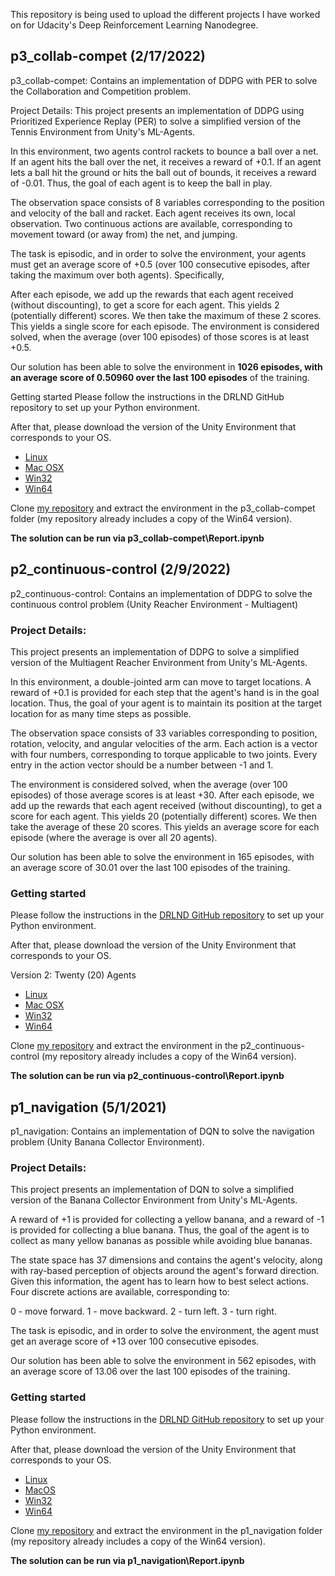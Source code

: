 This repository is being used to upload the different projects I have worked on for Udacity's Deep Reinforcement Learning Nanodegree.

## p3_collab-compet (2/17/2022)
p3_collab-compet: Contains an implementation of DDPG with PER to solve the Collaboration and Competition problem.

Project Details:
This project presents an implementation of DDPG using Prioritized Experience Replay (PER) to solve a simplified version of the Tennis Environment from Unity's ML-Agents.

In this environment, two agents control rackets to bounce a ball over a net. If an agent hits the ball over the net, it receives a reward of +0.1. If an agent lets a ball hit the ground or hits the ball out of bounds, it receives a reward of -0.01. Thus, the goal of each agent is to keep the ball in play.

The observation space consists of 8 variables corresponding to the position and velocity of the ball and racket. Each agent receives its own, local observation. Two continuous actions are available, corresponding to movement toward (or away from) the net, and jumping.

The task is episodic, and in order to solve the environment, your agents must get an average score of +0.5 (over 100 consecutive episodes, after taking the maximum over both agents). Specifically,

After each episode, we add up the rewards that each agent received (without discounting), to get a score for each agent. This yields 2 (potentially different) scores. We then take the maximum of these 2 scores.
This yields a single score for each episode.
The environment is considered solved, when the average (over 100 episodes) of those scores is at least +0.5.

Our solution has been able to solve the environment in **1026 episodes, with an average score of 0.50960 over the last 100 episodes** of the training.

Getting started
Please follow the instructions in the DRLND GitHub repository to set up your Python environment.

After that, please download the version of the Unity Environment that corresponds to your OS.
- [Linux](https://s3-us-west-1.amazonaws.com/udacity-drlnd/P3/Tennis/Tennis_Linux.zip)
- [Mac OSX](https://s3-us-west-1.amazonaws.com/udacity-drlnd/P3/Tennis/Tennis.app.zip)
- [Win32](https://s3-us-west-1.amazonaws.com/udacity-drlnd/P3/Tennis/Tennis_Windows_x86.zip)
- [Win64](https://s3-us-west-1.amazonaws.com/udacity-drlnd/P3/Tennis/Tennis_Windows_x86_64.zip)

Clone [my repository](https://github.com/rekcv/drlnd) and extract the environment in the p3_collab-compet folder (my repository already includes a copy of the Win64 version).

**The solution can be run via p3_collab-compet\Report.ipynb**


## p2_continuous-control (2/9/2022)
p2_continuous-control: Contains an implementation of DDPG to solve the continuous control problem (Unity Reacher Environment - Multiagent)

### Project Details:

This project presents an implementation of DDPG to solve a simplified version of the Multiagent Reacher Environment from Unity's ML-Agents.

In this environment, a double-jointed arm can move to target locations. A reward of +0.1 is provided for each step that the agent's hand is in the goal location. Thus, the goal of your agent is to maintain its position at the target location for as many time steps as possible.

The observation space consists of 33 variables corresponding to position, rotation, velocity, and angular velocities of the arm. Each action is a vector with four numbers, corresponding to torque applicable to two joints. Every entry in the action vector should be a number between -1 and 1.

The environment is considered solved, when the average (over 100 episodes) of those average scores is at least +30.
After each episode, we add up the rewards that each agent received (without discounting), to get a score for each agent. This yields 20 (potentially different) scores. We then take the average of these 20 scores.
This yields an average score for each episode (where the average is over all 20 agents).

Our solution has been able to solve the environment in 165 episodes, with an average score of 30.01 over the last 100 episodes of the training.

### Getting started

Please follow the instructions in the [DRLND GitHub repository](https://github.com/udacity/deep-reinforcement-learning#dependencies) to set up your Python environment.

After that, please download the version of the Unity Environment that corresponds to your OS.

Version 2: Twenty (20) Agents
- [Linux](https://s3-us-west-1.amazonaws.com/udacity-drlnd/P2/Reacher/Reacher_Linux.zip)
- [Mac OSX](https://s3-us-west-1.amazonaws.com/udacity-drlnd/P2/Reacher/Reacher.app.zip)
- [Win32](https://s3-us-west-1.amazonaws.com/udacity-drlnd/P2/Reacher/Reacher_Windows_x86.zip)
- [Win64](https://s3-us-west-1.amazonaws.com/udacity-drlnd/P2/Reacher/Reacher_Windows_x86_64.zip)

Clone [my repository](https://github.com/rekcv/drlnd) and extract the environment in the p2_continuous-control (my repository already includes a copy of the Win64 version).

**The solution can be run via p2_continuous-control\Report.ipynb**


## p1_navigation (5/1/2021)
p1_navigation: Contains an implementation of DQN to solve the navigation problem (Unity Banana Collector Environment).

### Project Details:

This project presents an implementation of DQN to solve a simplified version of the Banana Collector Environment from Unity's ML-Agents.

A reward of +1 is provided for collecting a yellow banana, and a reward of -1 is provided for collecting a blue banana. Thus, the goal of the agent is to collect as many yellow bananas as possible while avoiding blue bananas.

The state space has 37 dimensions and contains the agent's velocity, along with ray-based perception of objects around the agent's forward direction. Given this information, the agent has to learn how to best select actions. Four discrete actions are available, corresponding to:

0 - move forward.
1 - move backward.
2 - turn left.
3 - turn right.

The task is episodic, and in order to solve the environment, the agent must get an average score of +13 over 100 consecutive episodes.

Our solution has been able to solve the environment in 562 episodes, with an average score of 13.06 over the last 100 episodes of the training.

### Getting started

Please follow the instructions in the [DRLND GitHub repository](https://github.com/udacity/deep-reinforcement-learning#dependencies) to set up your Python environment.

After that, please download the version of the Unity Environment that corresponds to your OS.

- [Linux](https://s3-us-west-1.amazonaws.com/udacity-drlnd/P1/Banana/Banana_Linux.zip)
- [MacOS](https://s3-us-west-1.amazonaws.com/udacity-drlnd/P1/Banana/Banana.app.zip)
- [Win32](https://s3-us-west-1.amazonaws.com/udacity-drlnd/P1/Banana/Banana_Windows_x86.zip)
- [Win64](https://s3-us-west-1.amazonaws.com/udacity-drlnd/P1/Banana/Banana_Windows_x86_64.zip)

Clone [my repository](https://github.com/rekcv/drlnd) and extract the environment in the p1_navigation folder (my repository already includes a copy of the Win64 version).

**The solution can be run via p1_navigation\Report.ipynb**

